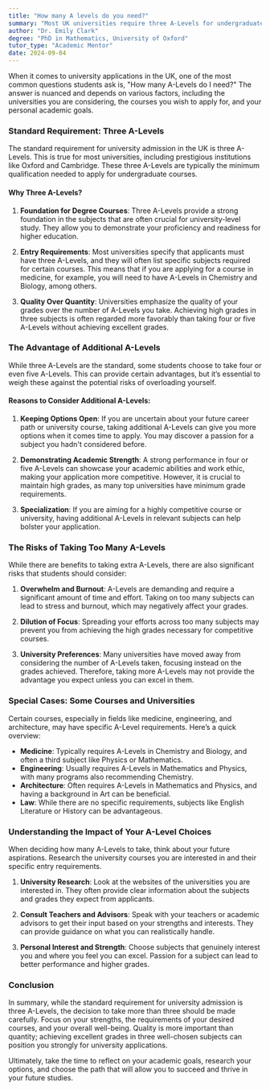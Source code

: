 ```yaml
---
title: "How many A levels do you need?"
summary: "Most UK universities require three A-Levels for undergraduate admission, but specific requirements can vary by institution and course."
author: "Dr. Emily Clark"
degree: "PhD in Mathematics, University of Oxford"
tutor_type: "Academic Mentor"
date: 2024-09-04
---
```


When it comes to university applications in the UK, one of the most common questions students ask is, "How many A-Levels do I need?" The answer is nuanced and depends on various factors, including the universities you are considering, the courses you wish to apply for, and your personal academic goals. 

### Standard Requirement: Three A-Levels

The standard requirement for university admission in the UK is three A-Levels. This is true for most universities, including prestigious institutions like Oxford and Cambridge. These three A-Levels are typically the minimum qualification needed to apply for undergraduate courses. 

#### Why Three A-Levels?

1. **Foundation for Degree Courses**: Three A-Levels provide a strong foundation in the subjects that are often crucial for university-level study. They allow you to demonstrate your proficiency and readiness for higher education.

2. **Entry Requirements**: Most universities specify that applicants must have three A-Levels, and they will often list specific subjects required for certain courses. This means that if you are applying for a course in medicine, for example, you will need to have A-Levels in Chemistry and Biology, among others.

3. **Quality Over Quantity**: Universities emphasize the quality of your grades over the number of A-Levels you take. Achieving high grades in three subjects is often regarded more favorably than taking four or five A-Levels without achieving excellent grades.

### The Advantage of Additional A-Levels

While three A-Levels are the standard, some students choose to take four or even five A-Levels. This can provide certain advantages, but it’s essential to weigh these against the potential risks of overloading yourself.

#### Reasons to Consider Additional A-Levels:

1. **Keeping Options Open**: If you are uncertain about your future career path or university course, taking additional A-Levels can give you more options when it comes time to apply. You may discover a passion for a subject you hadn't considered before.

2. **Demonstrating Academic Strength**: A strong performance in four or five A-Levels can showcase your academic abilities and work ethic, making your application more competitive. However, it is crucial to maintain high grades, as many top universities have minimum grade requirements.

3. **Specialization**: If you are aiming for a highly competitive course or university, having additional A-Levels in relevant subjects can help bolster your application. 

### The Risks of Taking Too Many A-Levels

While there are benefits to taking extra A-Levels, there are also significant risks that students should consider:

1. **Overwhelm and Burnout**: A-Levels are demanding and require a significant amount of time and effort. Taking on too many subjects can lead to stress and burnout, which may negatively affect your grades.

2. **Dilution of Focus**: Spreading your efforts across too many subjects may prevent you from achieving the high grades necessary for competitive courses. 

3. **University Preferences**: Many universities have moved away from considering the number of A-Levels taken, focusing instead on the grades achieved. Therefore, taking more A-Levels may not provide the advantage you expect unless you can excel in them.

### Special Cases: Some Courses and Universities

Certain courses, especially in fields like medicine, engineering, and architecture, may have specific A-Level requirements. Here’s a quick overview:

- **Medicine**: Typically requires A-Levels in Chemistry and Biology, and often a third subject like Physics or Mathematics.
- **Engineering**: Usually requires A-Levels in Mathematics and Physics, with many programs also recommending Chemistry.
- **Architecture**: Often requires A-Levels in Mathematics and Physics, and having a background in Art can be beneficial.
- **Law**: While there are no specific requirements, subjects like English Literature or History can be advantageous.

### Understanding the Impact of Your A-Level Choices

When deciding how many A-Levels to take, think about your future aspirations. Research the university courses you are interested in and their specific entry requirements. 

1. **University Research**: Look at the websites of the universities you are interested in. They often provide clear information about the subjects and grades they expect from applicants.

2. **Consult Teachers and Advisors**: Speak with your teachers or academic advisors to get their input based on your strengths and interests. They can provide guidance on what you can realistically handle.

3. **Personal Interest and Strength**: Choose subjects that genuinely interest you and where you feel you can excel. Passion for a subject can lead to better performance and higher grades.

### Conclusion

In summary, while the standard requirement for university admission is three A-Levels, the decision to take more than three should be made carefully. Focus on your strengths, the requirements of your desired courses, and your overall well-being. Quality is more important than quantity; achieving excellent grades in three well-chosen subjects can position you strongly for university applications. 

Ultimately, take the time to reflect on your academic goals, research your options, and choose the path that will allow you to succeed and thrive in your future studies.
    
